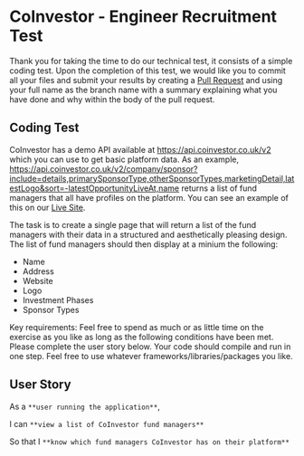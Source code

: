 # CoInvestor - Engineer Recruitment Test
Thank you for taking the time to do our technical test, it consists of a simple coding test.
Upon the completion of this test, we would like you to commit all your files and submit your results by creating a [Pull Request](https://github.com/CoInvestor/tech-test/pulls) and using your full name as the branch name with a summary explaining what you have done and why within the body of the pull request.

## Coding Test
CoInvestor has a demo API available at https://api.coinvestor.co.uk/v2 which  you can use to get basic platform data.
As an example, https://api.coinvestor.co.uk/v2/company/sponsor?include=details,primarySponsorType,otherSponsorTypes,marketingDetail,latestLogo&sort=-latestOpportunityLiveAt,name returns a list of fund managers that all have profiles on the platform. You can see an example of this on our [Live Site](https://www.coinvestor.co.uk/managers).

The task is to create a single page that will return a list of the fund managers with their data in a structured and aesthetically pleasing design. The list of fund managers should then display at a minium the following:

* Name
* Address
* Website
* Logo
* Investment Phases
* Sponsor Types

Key requirements:
Feel free to spend as much or as little time on the exercise as you like as long as the following conditions have been met.
Please complete the user story below. Your code should compile and run in one step. Feel free to use whatever frameworks/libraries/packages you like.

## User Story
As a `**user running the application**`,

I can `**view a list of CoInvestor fund managers**`

So that I `**know which fund managers CoInvestor has on their platform**`
